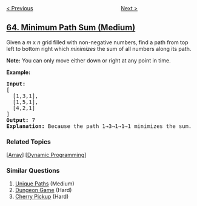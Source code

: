 <!--|This file generated by command(leetcode description); DO NOT EDIT.    |-->
<!--+----------------------------------------------------------------------+-->
<!--|@author    openset <openset.wang@gmail.com>                           |-->
<!--|@link      https://github.com/openset                                 |-->
<!--|@home      https://github.com/tonymontaro/leetcode-hints                        |-->
<!--+----------------------------------------------------------------------+-->

[< Previous](https://github.com/tonymontaro/leetcode-hints/tree/master/problems/unique-paths-ii "Unique Paths II")
　　　　　　　　　　　　　　　　
[Next >](https://github.com/tonymontaro/leetcode-hints/tree/master/problems/valid-number "Valid Number")

## [64. Minimum Path Sum (Medium)](https://leetcode.com/problems/minimum-path-sum "最小路径和")

<p>Given a <em>m</em> x <em>n</em> grid filled with non-negative numbers, find a path from top left to bottom right which <em>minimizes</em> the sum of all numbers along its path.</p>

<p><strong>Note:</strong> You can only move either down or right at any point in time.</p>

<p><strong>Example:</strong></p>

<pre>
<strong>Input:</strong>
[
&nbsp; [1,3,1],
  [1,5,1],
  [4,2,1]
]
<strong>Output:</strong> 7
<strong>Explanation:</strong> Because the path 1&rarr;3&rarr;1&rarr;1&rarr;1 minimizes the sum.
</pre>

### Related Topics
  [[Array](https://github.com/tonymontaro/leetcode-hints/tree/master/tag/array/README.md)]
  [[Dynamic Programming](https://github.com/tonymontaro/leetcode-hints/tree/master/tag/dynamic-programming/README.md)]

### Similar Questions
  1. [Unique Paths](https://github.com/tonymontaro/leetcode-hints/tree/master/problems/unique-paths) (Medium)
  1. [Dungeon Game](https://github.com/tonymontaro/leetcode-hints/tree/master/problems/dungeon-game) (Hard)
  1. [Cherry Pickup](https://github.com/tonymontaro/leetcode-hints/tree/master/problems/cherry-pickup) (Hard)
